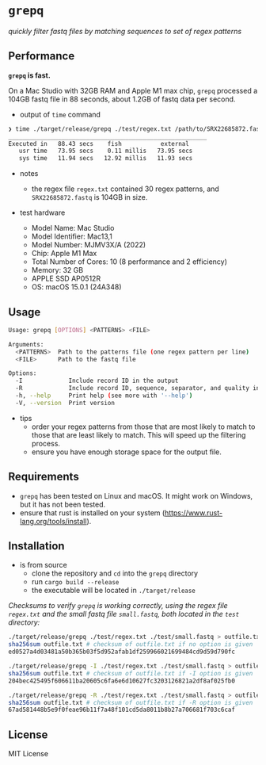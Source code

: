 # `grepq` 
_quickly filter fastq files by matching sequences to set of regex patterns_

## Performance
**`grepq` is fast.**

On a Mac Studio with 32GB RAM and Apple M1 max chip, `grepq` processed a 104GB fastq file in 88 seconds, about 1.2GB of fastq data per second.

- output of `time` command
```bash
❯ time ./target/release/grepq ./test/regex.txt /path/to/SRX22685872.fastq > outfile.txt
________________________________________________________
Executed in   88.43 secs    fish           external
   usr time   73.95 secs    0.11 millis   73.95 secs
   sys time   11.94 secs   12.92 millis   11.93 secs
```
- notes
    - the regex file `regex.txt` contained 30 regex patterns, and `SRX22685872.fastq` is 104GB in size.

- test hardware

  - Model Name:	Mac Studio
  - Model Identifier:	Mac13,1
  - Model Number:	MJMV3X/A (2022)
  - Chip:	Apple M1 Max
  - Total Number of Cores:	10 (8 performance and 2 efficiency)
  - Memory:	32 GB
  - APPLE SSD AP0512R
  - OS: macOS 15.0.1 (24A348)

## Usage
    
```bash
Usage: grepq [OPTIONS] <PATTERNS> <FILE>

Arguments:
  <PATTERNS>  Path to the patterns file (one regex pattern per line)
  <FILE>      Path to the fastq file

Options:
  -I             Include record ID in the output
  -R             Include record ID, sequence, separator, and quality in the output
  -h, --help     Print help (see more with '--help')
  -V, --version  Print version
```

- tips
    - order your regex patterns from those that are most likely to match to those that are least likely to match. This will speed up the filtering process.
    - ensure you have enough storage space for the output file.

## Requirements

- `grepq` has been tested on Linux and macOS. It might work on Windows, but it has not been tested.
- ensure that rust is installed on your system (https://www.rust-lang.org/tools/install).

## Installation

- is from source
    - clone the repository and `cd` into the `grepq` directory
    - run `cargo build --release`
    - the executable will be located in `./target/release`

_Checksums to verify `grepq` is working correctly, using the regex file `regex.txt` and the small fastq file `small.fastq`, both located in the `test` directory:_

```bash
./target/release/grepq ./test/regex.txt ./test/small.fastq > outfile.txt
sha256sum outfile.txt # checksum of outfile.txt if no option is given
ed0527a4d03481a50b365b03f5d952afab1df259966021699484cd9d59d790fc

./target/release/grepq -I ./test/regex.txt ./test/small.fastq > outfile.txt
sha256sum outfile.txt # checksum of outfile.txt if -I option is given
204bec425495f606611ba20605c6fa6e6d10627fc3203126821a2df8af025fb0

./target/release/grepq -R ./test/regex.txt ./test/small.fastq > outfile.txt
sha256sum outfile.txt # checksum of outfile.txt if -R option is given
67ad581448b5e9f0feae96b11f7a48f101cd5da8011b8b27a706681f703c6caf
```

## License
MIT License


